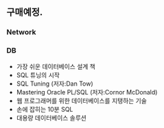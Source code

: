 ## 구매예정.


### 


### Network

### DB
- 가장 쉬운 데이터베이스 설계 책
- SQL 튜닝의 시작
- SQL Tuning (저자:Dan Tow)	
- Mastering Oracle PL/SQL (저자:Cornor McDonald)
- 웹 프로그래머를 위한 데이터베이스를 지탱하는 기술
- 손에 잡히는 10분 SQL
- 대용량 데이터베이스 솔루션